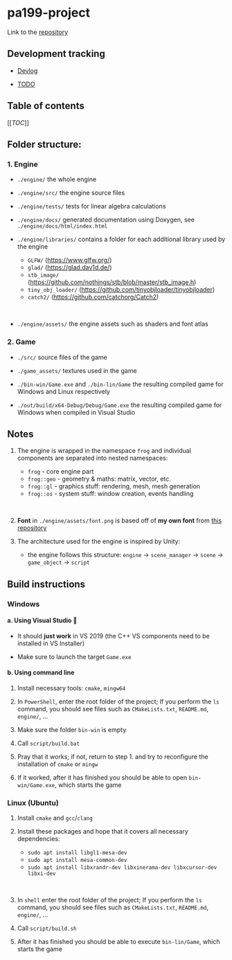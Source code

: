 # pa199-project


Link to the [repository](https://gitlab.fi.muni.cz/xbrablik/pa199-project)

## Development tracking

- [Devlog](devlog.md)

- [TODO](TODO.md)


## Table of contents

[[_TOC_]]


## Folder structure:

### 1. Engine

- `./engine/`
    the whole engine

- `./engine/src/`
    the engine source files

- `./engine/tests/`
    tests for linear algebra calculations

- `./engine/docs/`
    generated documentation using Doxygen, see
    `./engine/docs/html/index.html`

- `./engine/libraries/`
    contains a folder for each additional library used by the engine

    - `GLFW/` (https://www.glfw.org/)
    - `glad/` (https://glad.dav1d.de/)
    - `stb_image/` (https://github.com/nothings/stb/blob/master/stb_image.h)
    - `tiny_obj_loader/` (https://github.com/tinyobjloader/tinyobjloader)
    - `catch2/` (https://github.com/catchorg/Catch2)
<br>

- `./engine/assets/`
    the engine assets such as shaders and font atlas

### 2. Game

- `./src/`
    source files of the game

- `./game_assets/`
    textures used in the game

- `./bin-win/Game.exe` and `./bin-lin/Game`
    the resulting compiled game for Windows and Linux respectively

- `./out/build/x64-Debug/Debug/Game.exe`
    the resulting compiled game for Windows when compiled in Visual Studio

## Notes

1. The engine is wrapped in the namespace `frog` and individual
    components are separated into nested namespaces:

    - `frog` - core engine part
    - `frog::geo` - geometry & maths: matrix, vector, etc.
    - `frog::gl` - graphics stuff: rendering, mesh, mesh generation
    - `frog::os` - system stuff: window creation, events handling
<br>

2. **Font** in `./engine/assets/font.png` is based off of **my own font** from
    [this repository](https://github.com/Bleskocvok/project_jumpy_tanx/blob/main/models/beautifont.png)

3. The architecture used for the engine is inspired by Unity:
    - the engine follows this structure:
    `engine` -> `scene_manager` -> `scene` -> `game_object` -> `script`

## Build instructions

### Windows

#### a. Using Visual Studio 🤮

- It should **just work** in VS 2019 (the C++ VS
    components need to be installed in VS Installer)

- Make sure to launch the target `Game.exe`

#### b. Using command line

1. Install necessary tools: `cmake`, `mingw64`

2. In `PowerShell`, enter the root folder of the project;
    If you perform the `ls` command, you should see files
    such as `CMakeLists.txt`, `README.md`, `engine/`, ...

3. Make sure the folder `bin-win` is empty

4. Call `script/build.bat`

5. Pray that it works; if not, return to step 1. and try to reconfigure
    the installation of `cmake` or `mingw`

6. If it worked, after it has finished you should be able to open
    `bin-win/Game.exe`, which starts the game

### Linux (Ubuntu)

1. Install `cmake` and `gcc`/`clang`

2. Install these packages and hope that it covers all
    necessary dependencies:
    - `sudo apt install libgl1-mesa-dev`
    - `sudo apt install mesa-common-dev`
    - `sudo apt install libxrandr-dev libxinerama-dev libxcursor-dev libxi-dev`
<br>

3. In `shell` enter the root folder of the project;
    If you perform the `ls` command, you should see files
    such as `CMakeLists.txt`, `README.md`, `engine/`, ...

4. Call `script/build.sh`

5. After it has finished you should be able to execute `bin-lin/Game`,
    which starts the game
